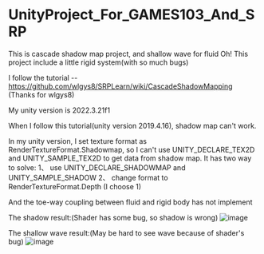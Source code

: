 # UnityProject_For_GAMES103_And_SRP

This is cascade shadow map project, and shallow wave for fluid
Oh! This project include a little rigid system(with so much bugs)

I follow the tutorial -- https://github.com/wlgys8/SRPLearn/wiki/CascadeShadowMapping  (Thanks for wlgys8)

My unity version is 2022.3.21f1

When I follow this tutorial(unity version 2019.4.16), shadow map can't work.

In my unity version, I set texture format as RenderTextureFormat.Shadowmap, so I can't use UNITY_DECLARE_TEX2D and UNITY_SAMPLE_TEX2D to get data from shadow map.
It has two way to solve:
    1、 use UNITY_DECLARE_SHADOWMAP and UNITY_SAMPLE_SHADOW
    2、 change format to RenderTextureFormat.Depth
    (I choose 1)

And the toe-way coupling between fluid and rigid body has not implement

The shadow result:(Shader has some bug, so shadow is wrong)
![image](https://github.com/zhanzhan1848/UnityProject_For_GAMES103_And_SRP/blob/Shallow-wave-and-cascade-shadow-map/cascade.png)


The shallow wave result:(May be hard to see wave because of shader's bug)
![image](https://github.com/zhanzhan1848/UnityProject_For_GAMES103_And_SRP/blob/Shallow-wave-and-cascade-shadow-map/result.git)